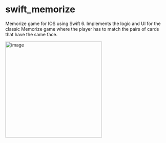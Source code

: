 # swift_memorize
Memorize game for IOS using Swift 6. Implements the logic and UI for the classic Memorize game where the player has to match the pairs of cards that have the same face. 

<img width="301" alt="image" src="https://github.com/kiaafzali/swift_memorize/assets/49907713/3f222dd0-7a87-4a00-a99b-822bb16bf66e">

